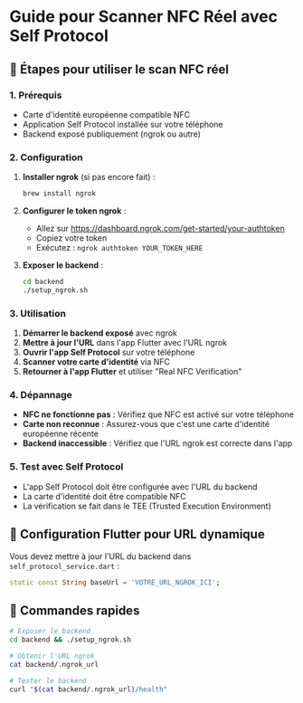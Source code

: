 # Guide pour Scanner NFC Réel avec Self Protocol

## 📱 Étapes pour utiliser le scan NFC réel

### 1. Prérequis
- Carte d'identité européenne compatible NFC
- Application Self Protocol installée sur votre téléphone
- Backend exposé publiquement (ngrok ou autre)

### 2. Configuration
1. **Installer ngrok** (si pas encore fait) :
   ```bash
   brew install ngrok
   ```

2. **Configurer le token ngrok** :
   - Allez sur https://dashboard.ngrok.com/get-started/your-authtoken
   - Copiez votre token
   - Exécutez : `ngrok authtoken YOUR_TOKEN_HERE`

3. **Exposer le backend** :
   ```bash
   cd backend
   ./setup_ngrok.sh
   ```

### 3. Utilisation
1. **Démarrer le backend exposé** avec ngrok
2. **Mettre à jour l'URL** dans l'app Flutter avec l'URL ngrok
3. **Ouvrir l'app Self Protocol** sur votre téléphone
4. **Scanner votre carte d'identité** via NFC
5. **Retourner à l'app Flutter** et utiliser "Real NFC Verification"

### 4. Dépannage
- **NFC ne fonctionne pas** : Vérifiez que NFC est activé sur votre téléphone
- **Carte non reconnue** : Assurez-vous que c'est une carte d'identité européenne récente
- **Backend inaccessible** : Vérifiez que l'URL ngrok est correcte dans l'app

### 5. Test avec Self Protocol
- L'app Self Protocol doit être configurée avec l'URL du backend
- La carte d'identité doit être compatible NFC
- La vérification se fait dans le TEE (Trusted Execution Environment)

## 🔧 Configuration Flutter pour URL dynamique

Vous devez mettre à jour l'URL du backend dans `self_protocol_service.dart` :

```dart
static const String baseUrl = 'VOTRE_URL_NGROK_ICI';
```

## 🚀 Commandes rapides

```bash
# Exposer le backend
cd backend && ./setup_ngrok.sh

# Obtenir l'URL ngrok
cat backend/.ngrok_url

# Tester le backend
curl "$(cat backend/.ngrok_url)/health"
```
